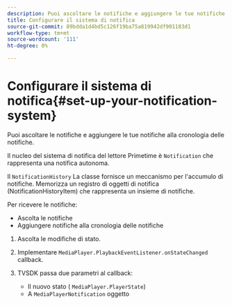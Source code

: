 ```yaml
---
description: Puoi ascoltare le notifiche e aggiungere le tue notifiche alla cronologia delle notifiche.
title: Configurare il sistema di notifica
source-git-commit: 89bdda1d4bd5c126f19ba75a819942df901183d1
workflow-type: tm+mt
source-wordcount: '111'
ht-degree: 0%

---
```



# Configurare il sistema di notifica{#set-up-your-notification-system}

Puoi ascoltare le notifiche e aggiungere le tue notifiche alla cronologia delle notifiche.

Il nucleo del sistema di notifica del lettore Primetime è `Notification` che rappresenta una notifica autonoma.

Il `NotificationHistory` La classe fornisce un meccanismo per l&#39;accumulo di notifiche. Memorizza un registro di oggetti di notifica (NotificationHistoryItem) che rappresenta un insieme di notifiche.

Per ricevere le notifiche:

* Ascolta le notifiche
* Aggiungere notifiche alla cronologia delle notifiche

1. Ascolta le modifiche di stato.
1. Implementare `MediaPlayer.PlaybackEventListener.onStateChanged` callback.
1. TVSDK passa due parametri al callback:

   * Il nuovo stato ( `MediaPlayer.PlayerState`)
   * A `MediaPlayerNotification` oggetto

